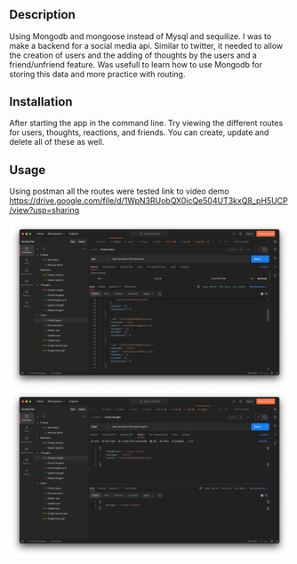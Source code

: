 # <Social-Media-Api>

## Description

Using Mongodb and mongoose instead of Mysql and sequilize. I was to make a backend for a social media api. Similar to twitter, it needed to allow the creation of users and the adding of thoughts by the users and a friend/unfriend feature. Was usefull to learn how to use Mongodb for storing this data and more practice with routing.

## Installation

After starting the app in the command line. Try viewing the different routes for users, thoughts, reactions, and friends. You can create, update and delete all of these as well.

## Usage

Using postman all the routes were tested
link to video demo
https://drive.google.com/file/d/1WpN3RUobQX0icQe504UT3kxQ8_pH5UCP/view?usp=sharing

![alt text](assets/images/screen1.png)
![alt text](assets/images/screen2.png)
